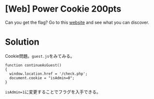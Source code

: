 # [Web] Power Cookie 200pts
Can you get the flag?
Go to this [website](http://saturn.picoctf.net:61304/) and see what you can discover.

# Solution
Cookie問題。`guest.js`をみてみる。
```JS
function continueAsGuest()
{
  window.location.href = '/check.php';
  document.cookie = "isAdmin=0";
}
```
`isAdmin=1`に変更することでフラグを入手できる。